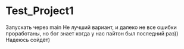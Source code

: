 # Test_Project1
Запускать через main
Не лучший вариант, и далеко не все ошибки проработаны, но бог знает когда у нас пайтон был последний раз))
Надеюсь сойдёт)

